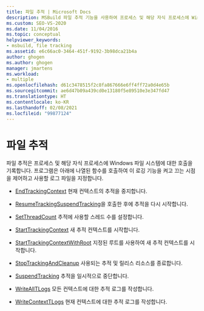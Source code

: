 ```yaml
---
title: 파일 추적 | Microsoft Docs
description: MSBuild 파일 추적 기능을 사용하여 프로세스 및 해당 자식 프로세스에 Windows 파일 시스템에 대한 호출을 기록합니다.
ms.custom: SEO-VS-2020
ms.date: 11/04/2016
ms.topic: conceptual
helpviewer_keywords:
- msbuild, file tracking
ms.assetid: e6c66ac0-3464-451f-9192-3b98dca21b4a
author: ghogen
ms.author: ghogen
manager: jmartens
ms.workload:
- multiple
ms.openlocfilehash: d61c3478515f2c8fa867666e6ff4ff72a0d4e65b
ms.sourcegitcommit: ae6d47b09a439cd0e13180f5e89510e3e347fd47
ms.translationtype: HT
ms.contentlocale: ko-KR
ms.lasthandoff: 02/08/2021
ms.locfileid: "99877124"
---
```

# <a name="file-tracking"></a>파일 추적

파일 추적은 프로세스 및 해당 자식 프로세스에 Windows 파일 시스템에 대한 호출을 기록합니다. 프로그램은 아래에 나열된 함수를 호출하여 이 로깅 기능을 켜고 끄는 시점을 제어하고 사용할 로그 파일을 지정합니다.

- [EndTrackingContext](../msbuild/endtrackingcontext.md) 현재 컨텍스트의 추적을 중지합니다.

- [ResumeTracking](../msbuild/resumetracking.md)[SuspendTracking](../msbuild/suspendtracking.md)을 호출한 후에 추적을 다시 시작합니다.

- [SetThreadCount](../msbuild/setthreadcount.md) 추적에 사용할 스레드 수를 설정합니다.

- [StartTrackingContext](../msbuild/starttrackingcontext.md) 새 추적 컨텍스트를 시작합니다.

- [StartTrackingContextWithRoot](../msbuild/starttrackingcontextwithroot.md) 지정된 루트를 사용하여 새 추적 컨텍스트를 시작합니다.

- [StopTrackingAndCleanup](../msbuild/stoptrackingandcleanup.md) 사용되는 추적 및 릴리스 리소스를 종료합니다.

- [SuspendTracking](../msbuild/suspendtracking.md) 추적을 일시적으로 중단합니다.

- [WriteAllTLogs](../msbuild/writealltlogs.md) 모든 컨텍스트에 대한 추적 로그를 작성합니다.

- [WriteContextTLogs](../msbuild/writecontexttlogs.md) 현재 컨텍스트에 대한 추적 로그를 작성합니다.
